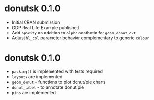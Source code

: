 # donutsk 0.1.0

* Initial CRAN submission
* GDP Real Life Example published
* Add `opacity` as addition to `alpha` aesthetic for `geom_donut_ext`
* Adjust `hl_col` parameter behavior complementary to generic `colour`

# donutsk 0.1.0 

* `packing()` is implemented with tests required
* `layouts` are implemented 
* `geom_donut` - functions to plot donut/pie charts
* `donut_label` - to annotate donut/pie 
* `pins` are implemented

